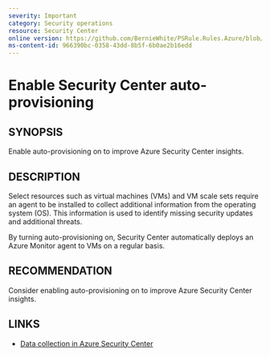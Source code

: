 ```yaml
---
severity: Important
category: Security operations
resource: Security Center
online version: https://github.com/BernieWhite/PSRule.Rules.Azure/blob/master/docs/rules/en/Azure.SecurityCenter.Provisioning.md
ms-content-id: 966390bc-0358-43dd-8b5f-6b0ae2b16edd
---
```


# Enable Security Center auto-provisioning

## SYNOPSIS

Enable auto-provisioning on to improve Azure Security Center insights.

## DESCRIPTION

Select resources such as virtual machines (VMs) and VM scale sets require an agent to be installed to collect additional information from the operating system (OS).
This information is used to identify missing security updates and additional threats.

By turning auto-provisioning on, Security Center automatically deploys an Azure Monitor agent to VMs on a regular basis.

## RECOMMENDATION

Consider enabling auto-provisioning on to improve Azure Security Center insights.

## LINKS

- [Data collection in Azure Security Center](https://docs.microsoft.com/en-us/azure/security-center/security-center-enable-data-collection)
